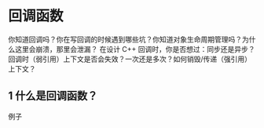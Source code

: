 # 回调函数

你知道回调吗？你在写回调的时候遇到哪些坑？你知道对象生命周期管理吗？为什么这里会崩溃，那里会泄漏？ 在设计 C++ 回调时，你是否想过：同步还是异步？回调时（弱引用）上下文是否会失效？一次还是多次？如何销毁/传递（强引用）上下文？ 

## 1 什么是回调函数？

例子

